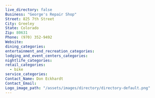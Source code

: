 ```yaml
---
live_directory: false
Business: "George's Repair Shop"
Street: 825 7th Street
City: Greeley
State: Colorado
Zip: 80631
Phone: (970) 352-9492
Website:
dining_categories:
entertainment_and_recreation_categories:
lodging_and_event_centers_categories:
nightlife_categories:
retail_categories:
  - bike
service_categories:
Contact_Name: Don Eckhardt
Contact_Email:
Logo_image_path: "/assets/images/directory/directory-default.png"
---
```



